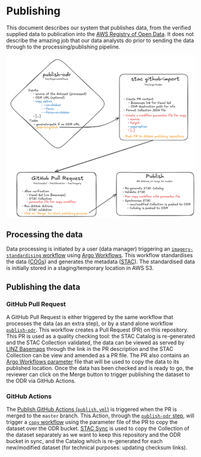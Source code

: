 # Publishing

This document describes our system that publishes data, from the verified supplied data to publication into the [AWS Registry of Open Data](https://registry.opendata.aws/).
It does not describe the amazing job that our data analysts do prior to sending the data through to the processing/publishing pipeline.

![publishing](img/publishing/publishing_to_odr.excalidraw.png)

## Processing the data

Data processing is initiated by a user (data manager) triggering an [`imagery-standardising` workflow](https://github.com/linz/topo-workflows/tree/master/workflows/raster#standardising) using [Argo Workflows](https://argoproj.github.io/workflows/). This workflow standardises the data ([COGs](https://cogeo.org/)) and generates the metadata ([STAC](https://stacspec.org/)). The standardised data is initially stored in a staging/temporary location in AWS S3.

## Publishing the data

### GitHub Pull Request

A GitHub Pull Request is either triggered by the same workflow that processes the data (as an extra step), or by a stand alone workflow [`publish-odr`](https://github.com/linz/topo-workflows/tree/master/workflows/raster#publish-odr).
This workflow creates a Pull Request (PR) on this repository. This PR is used as a quality checking tool: the STAC Catalog is re-generated and the STAC Collection validated, the data can be viewed as served by [LINZ Basemaps](https://basemaps.linz.govt.nz) through the link in the PR description and the STAC Collection can be view and amended as a PR file. The PR also contains an [Argo Workflows parameter](https://argo-workflows.readthedocs.io/en/latest/walk-through/parameters/) file that will be used to copy the data to its published location. Once the data has been checked and is ready to go, the reviewer can click on the Merge button to trigger publishing the dataset to the ODR via GitHub Actions.

### GitHub Actions

The [Publish GitHub Actions (`publish.yml`)](https://github.com/linz/imagery/blob/master/.github/workflows/publish.yml) is triggered when the PR is merged to the `master` branch.
This Action, through the [`publish-odr` step](https://github.com/linz/imagery/blob/38c525f3e9f3b10c2b32753c92009f204b8ee74c/.github/workflows/publish.yml#L37), will trigger a [`copy` workflow](https://github.com/linz/topo-workflows/tree/master/workflows/storage#copy) using the parameter file of the PR to copy the dataset over the ODR bucket. [STAC Sync](https://github.com/linz/argo-tasks/tree/master/src/commands/stac-sync#stac-sync) is used to copy the Collection of the dataset separately as we want to keep this repository and the ODR bucket in sync, and the Catalog which is re-generated for each new/modified dataset (for technical purposes: updating checksum links).
